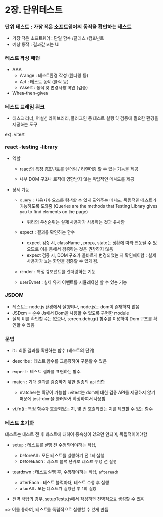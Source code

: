 # 2장. 단위테스트

### 단위 테스트 : 가장 작은 소프트웨어의 동작을 확인하는 테스트

- 가장 작은 소프트웨어 : 단일 함수 /클래스 /컴포넌트
- 예상 동작 : 결과값 또는 UI



### 테스트 작성 패턴

- AAA
  - Arange : 테스트환경 작성 (렌더링 등)
  - Act : 테스트 동작 (클릭 등)
  - Assert : 동작 및 변경사항 확인 (검증)
- When-then-given



### 테스트 프레임 워크

- 태스크 러너, 어설션 라이브러리, 플러그인 등 테스트 실행 및 검증에 필요한 환경을 제공하는 도구

ex). vitest



### react -testing -library

- 역할

  - react의 특정 컴포넌트를 렌더링 / 리렌더링 할 수 있는 기능을 제공

  - 내부 DOM 구조나 로직에 영향받지 않는 독립적인 메서드를 제공
- 상세 기능

  - query : 사용자가 요소를 탐색할 수 있게 도와주는 메서드. 독립적인 테스트가 가능하도록 도와줌 (Queries are the methods that Testing Library gives you to find elements on the page)
    - 쿼리의 우선순위는 실제 사용자가 사용하는 것과 유사함
  
  - expect : 결과를 확인하는 함수
    - expect 검증 시, className , props, state는 상황에 따라 변동될 수 있으므로 이를 통해서 검증하는 것은 권장하지 않음
    - expect 검증 시, DOM 구조가 올바르게 변경되었는 지 확인해야함 : 실제 사용자가 보는 화면을 검증할 수 있게 됨.
  - render : 특정 컴포넌트를 렌더링하는 기능
  - userEvnet : 실제 유저 이벤트를 시뮬레이션 할 수 있는 기능



### JSDOM

- 테스트는 node.js 환경에서 실행되나, node.js는 dom이 존재하지 않음
- JSDom = 순수 Js에서 Dom을 사용할 수 있도록 구현한 module
- 실제 UI를 확인할 수는 없으나, screen.debug() 함수를 이용하여 Dom 구조를 확인할 수 있음



### 문법

- it : 최종 결과를 확인하는 함수 (테스트의 단위)
- describe : 테스트 함수를 그룹핑하여 구분할 수 있음
- expect : 테스트 결과를 표현하는 함수
- match : 기대 결과를 검증하기 위한 일종의 api 집합
  - matcher는 확장이 가능함 : vitest는 dom에 대한 검증 API를 제공하지 않기 때문에 jest-dom을 불러와서 확장하여서 사용함

- vi.fn() : 특정 함수가 호출되었는 지, 몇 번 호출되었는 지를 체크할 수 있는 함수

  

  
### 테스트 초기화

테스트는 테스트 전 후 테스트에 대하여 종속성이 있으면 안되며, 독립적이어야함

- setup : 테스트를 실행 전 수행되어야하는 작업, 

  - beforeAll : 모든 테스트를 실행하기 전 1회 실행
  - beforeEach : 테스트 블럭 단위로 테스트 수행 전 실행
- teardown : 테스트 실행 후, 수행해야하는 작업, `aftereach`

  - afterEach : 테스트 블럭마다, 테스트 수행 후 실행
  - afterAll : 모든 테스트가 실행된 후 1회 실행
  

- 전역 작업의 경우, setupTests.js에서 작성하면 전역적으로 생성할 수 있음

=> 이를 통하여, 테스트를 독립적으로 실행할 수 있게 만듬

